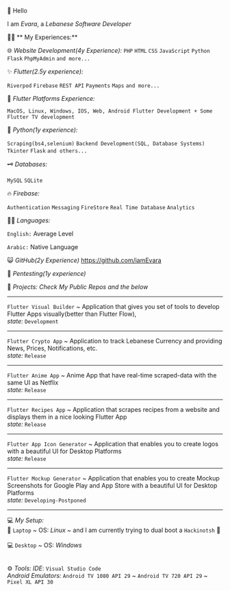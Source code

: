 :wave: Hello

I am *Evara*, a *Lebanese Software Developer*

👩‍💻 ** My Experiences:**

🌐  *Website Development(4y Experience):*
`PHP` 
`HTML`
`CSS`
`JavaScript`
`Python Flask`
`PhpMyAdmin`
`and more...`

✨ *Flutter(2.5y experience):*

`Riverpod`
`Firebase`
`REST API`
`Payments` 
`Maps`
`and more...`

📱  *Flutter Platforms Experience:*

`MacOS, Linux, Windows, IOS, Web, Android Flutter Development + Some Flutter TV development`

🐍 *Python(1y experience):*

`Scraping(bs4,selenium)`
`Backend Development(SQL, Database Systems)`
`Tkinter`
`Flask`
`and others...`

🗝 *Databases:*

`MySQL` 
`SQLite`

🔥 *Firebase:* 

`Authentication` 
`Messaging` 
`FireStore`
`Real Time Database`
`Analytics`

👨‍🏫 *Languages:*

`English:` Average Level

`Arabic:` Native Language

😺 *GitHub(2y Experience)*
https://github.com/iamEvara

🔐 *Pentesting(1y experience)*

📂 *Projects:*
*Check My Public Repos and the below*

<hr>

`Flutter Visual Builder` ~ Application that gives you set of tools to develop Flutter Apps visually(better than Flutter Flow),
<br>*state:* `Development`

<hr>

`Flutter Crypto App` ~  Application to track Lebanese Currency and providing News, Prices, Notifications, etc. 
<br>*state:* `Release`

<hr>

`Flutter Anime App` ~ Anime App that have real-time scraped-data with the same UI as Netflix
<br>*state:* `Release`

<hr>

`Flutter Recipes App` ~ Application that scrapes recipes from a website and displays them in a nice looking Flutter App
<br>*state:* `Release`

<hr>

`Flutter App Icon Generator` ~ Application that enables you to create logos with a beautiful UI for Desktop Platforms
<br>*state:* `Release`

<hr>

`Flutter Mockup Generator` ~ Application that enables you to create Mockup Screenshots for Google Play and App Store with a beautiful UI for Desktop Platforms
<br>*state:* `Developing-Postponed`

<hr>


💻 *My Setup:*
<br>
🐧 `Laptop` ~ OS: *Linux* ~ and I am currently trying to dual boot a `Hackinotsh` :green_apple:<br><br>
💻 `Desktop` ~ OS: *Windows*
<br>

<br>⚙ *Tools:*
*IDE*: `Visual Studio Code`<br>
*Android Emulators:* `Android TV 1080 API 29` ~ `Android TV 720 API 29` ~ `Pixel XL API 30`<br>
